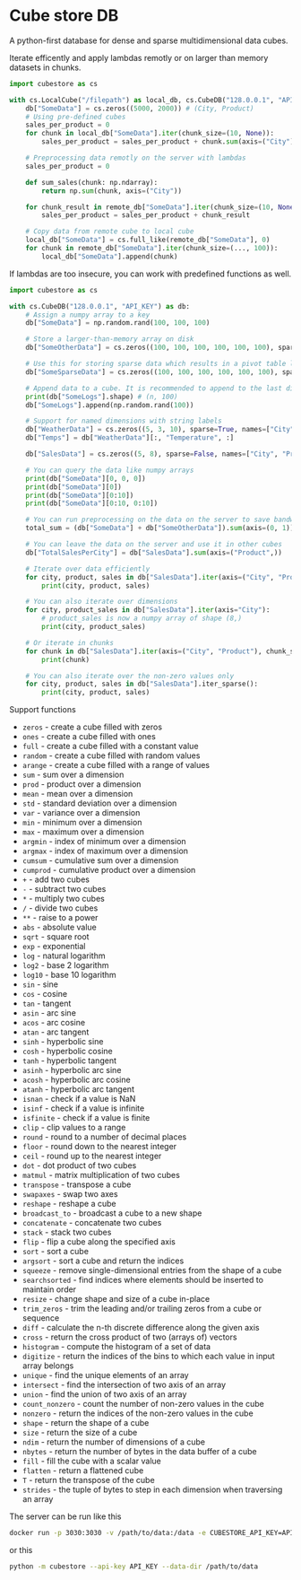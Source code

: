 # Cube store DB

A python-first database for dense and sparse multidimensional data cubes.

Iterate efficently and apply lambdas remotly or on larger than memory datasets in chunks.

```python
import cubestore as cs

with cs.LocalCube("/filepath") as local_db, cs.CubeDB("128.0.0.1", "API_KEY") as remote_db:
    db["SomeData"] = cs.zeros((5000, 2000)) # (City, Product)
    # Using pre-defined cubes
    sales_per_product = 0
    for chunk in local_db["SomeData"].iter(chunk_size=(10, None)):
        sales_per_product = sales_per_product + chunk.sum(axis=("City"))

    # Preprocessing data remotly on the server with lambdas
    sales_per_product = 0

    def sum_sales(chunk: np.ndarray):
        return np.sum(chunk, axis=("City"))

    for chunk_result in remote_db["SomeData"].iter(chunk_size=(10, None), lambda=sum_sales):
        sales_per_product = sales_per_product + chunk_result

    # Copy data from remote cube to local cube
    local_db["SomeData"] = cs.full_like(remote_db["SomeData"], 0)
    for chunk in remote_db["SomeData"].iter(chunk_size=(..., 100)):
        local_db["SomeData"].append(chunk)
```

If lambdas are too insecure, you can work with predefined functions as well.

```python
import cubestore as cs

with cs.CubeDB("128.0.0.1", "API_KEY") as db:
    # Assign a numpy array to a key
    db["SomeData"] = np.random.rand(100, 100, 100)

    # Store a larger-than-memory array on disk
    db["SomeOtherData"] = cs.zeros((100, 100, 100, 100, 100, 100), sparse=False, dtype=cs.int32)

    # Use this for storing sparse data which results in a pivot table like structure
    db["SomeSparseData"] = cs.zeros((100, 100, 100, 100, 100, 100), sparse=True)

    # Append data to a cube. It is recommended to append to the last dimension.
    print(db["SomeLogs"].shape) # (n, 100)
    db["SomeLogs"].append(np.random.rand(100))

    # Support for named dimensions with string labels
    db["WeatherData"] = cs.zeros((5, 3, 10), sparse=True, names=["City", "SensorType", "SensorID"], coords={"SensorType": ["Temperature", "Humidity", "Pressure"]})
    db["Temps"] = db["WeatherData"][:, "Temperature", :]

    db["SalesData"] = cs.zeros((5, 8), sparse=False, names=["City", "Product"], coords=[["NY", "LA", "SF", "CHI", "DC"], ["Shoes", "Shirts", "Pants", "Hats", "Socks", "Underwear", "Jackets", "Sweaters"]])

    # You can query the data like numpy arrays
    print(db["SomeData"][0, 0, 0])
    print(db["SomeData"][0])
    print(db["SomeData"][0:10])
    print(db["SomeData"][0:10, 0:10])

    # You can run preprocessing on the data on the server to save bandwidth. It also supports broadcasting in numpy style.
    total_sum = (db["SomeData"] + db["SomeOtherData"]).sum(axis=(0, 1)).numpy()

    # You can leave the data on the server and use it in other cubes
    db["TotalSalesPerCity"] = db["SalesData"].sum(axis=("Product",))

    # Iterate over data efficiently
    for city, product, sales in db["SalesData"].iter(axis=("City", "Product")):
        print(city, product, sales)

    # You can also iterate over dimensions
    for city, product_sales in db["SalesData"].iter(axis="City"):
        # product_sales is now a numpy array of shape (8,)
        print(city, product_sales)

    # Or iterate in chunks
    for chunk in db["SalesData"].iter(axis=("City", "Product"), chunk_size=(1, 100)):
        print(chunk)

    # You can also iterate over the non-zero values only
    for city, product, sales in db["SalesData"].iter_sparse():
        print(city, product, sales)

```

Support functions
- `zeros` - create a cube filled with zeros
- `ones` - create a cube filled with ones
- `full` - create a cube filled with a constant value
- `random` - create a cube filled with random values
- `arange` - create a cube filled with a range of values
- `sum` - sum over a dimension
- `prod` - product over a dimension
- `mean` - mean over a dimension
- `std` - standard deviation over a dimension
- `var` - variance over a dimension
- `min` - minimum over a dimension
- `max` - maximum over a dimension
- `argmin` - index of minimum over a dimension
- `argmax` - index of maximum over a dimension
- `cumsum` - cumulative sum over a dimension
- `cumprod` - cumulative product over a dimension
- `+` - add two cubes
- `-` - subtract two cubes
- `*` - multiply two cubes
- `/` - divide two cubes
- `**` - raise to a power
- `abs` - absolute value
- `sqrt` - square root
- `exp` - exponential
- `log` - natural logarithm
- `log2` - base 2 logarithm
- `log10` - base 10 logarithm
- `sin` - sine
- `cos` - cosine
- `tan` - tangent
- `asin` - arc sine
- `acos` - arc cosine
- `atan` - arc tangent
- `sinh` - hyperbolic sine
- `cosh` - hyperbolic cosine
- `tanh` - hyperbolic tangent
- `asinh` - hyperbolic arc sine
- `acosh` - hyperbolic arc cosine
- `atanh` - hyperbolic arc tangent
- `isnan` - check if a value is NaN
- `isinf` - check if a value is infinite
- `isfinite` - check if a value is finite
- `clip` - clip values to a range
- `round` - round to a number of decimal places
- `floor` - round down to the nearest integer
- `ceil` - round up to the nearest integer
- `dot` - dot product of two cubes
- `matmul` - matrix multiplication of two cubes
- `transpose` - transpose a cube
- `swapaxes` - swap two axes
- `reshape` - reshape a cube
- `broadcast_to` - broadcast a cube to a new shape
- `concatenate` - concatenate two cubes
- `stack` - stack two cubes
- `flip` - flip a cube along the specified axis
- `sort` - sort a cube
- `argsort` - sort a cube and return the indices
- `squeeze` - remove single-dimensional entries from the shape of a cube
- `searchsorted` - find indices where elements should be inserted to maintain order
- `resize` - change shape and size of a cube in-place
- `trim_zeros` - trim the leading and/or trailing zeros from a cube or sequence
- `diff` - calculate the n-th discrete difference along the given axis
- `cross` - return the cross product of two (arrays of) vectors
- `histogram` - compute the histogram of a set of data
- `digitize` - return the indices of the bins to which each value in input array belongs
- `unique` - find the unique elements of an array
- `intersect` - find the intersection of two axis of an array
- `union` - find the union of two axis of an array
- `count_nonzero` - count the number of non-zero values in the cube
- `nonzero` - return the indices of the non-zero values in the cube
- `shape` - return the shape of a cube
- `size` - return the size of a cube
- `ndim` - return the number of dimensions of a cube
- `nbytes` - return the number of bytes in the data buffer of a cube
- `fill` - fill the cube with a scalar value
- `flatten` - return a flattened cube
- `T` - return the transpose of the cube
- `strides` - the tuple of bytes to step in each dimension when traversing an array

The server can be run like this

```bash
docker run -p 3030:3030 -v /path/to/data:/data -e CUBESTORE_API_KEY=API_KEY -e CUBESTORE_DATA_DIR=/data cubestore/cubestore:latest
```

or this

```bash
python -m cubestore --api-key API_KEY --data-dir /path/to/data
```
